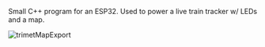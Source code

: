 Small C++ program for an ESP32. Used to power a live train tracker w/ LEDs and a map.


![trimetMapExport](https://github.com/user-attachments/assets/c45916f0-8b89-4bf5-8100-1a4e4f3950cc)
